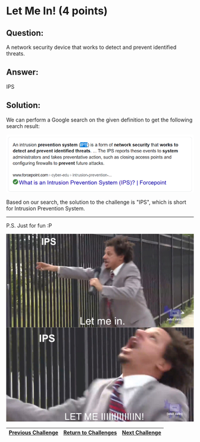 # Let Me In! (4 points)

## Question:

A network security device that works to detect and prevent identified threats.

## Answer:

IPS

## Solution:

We can perform a Google search on the given definition to get the following search result:

[![search-result.png](search-result.png)](https://www.google.com/search?q=network+security+device+that+works+to+detect+and+prevent+identified+threats&oq=network+security+device+that+works+to+detect+and+prevent+identified+threats)

Based on our search, the solution to the challenge is "IPS", which is short for Intrusion Prevention System.

---

P.S. Just for fun :P

![meme.png](meme.png)

| [Previous Challenge](/Challenges/Protect-And-Defend/1/README.md#top) | [Return to Challenges](/Challenges/../../../#modules) | [Next Challenge](/Challenges/Protect-And-Defend/3/README.md#top) |
| :------- | :-----: | ------: |